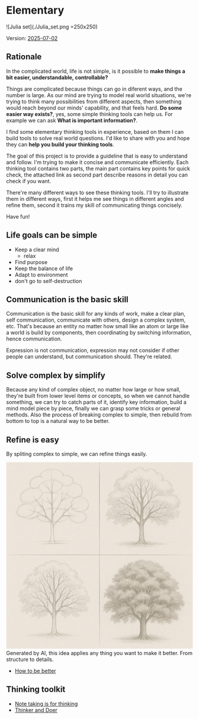 # Elementary

![Julia set](./Julia_set.png =250x250)

Version: [2025-07-02](https://kaimingtao.github.io/Elementary/)

## Rationale

In the complicated world, life is not simple, is it possible to **make things a bit easier, understandable, controllable?**

Things are complicated because things can go in diferent ways, and the number is large. As our mind are trying to model real world situations, we're trying to think many possibilities from different aspects, then something would reach beyond our minds' capability, and that feels hard. **Do some easier way exists?**, yes, some simple thinking tools can help us. For example we can ask **What is important information?**.

I find some elementary thinking tools in experience, based on them I can build tools to solve real world questions. I'd like to share with you and hope they can **help you build your thinking tools**.

The goal of this project is to provide a guideline that is easy to understand and follow. I'm trying to make it concise and communicate efficiently. Each thinking tool contains two parts, the main part contains key points for quick check, the attached link as second part describe reasons in detail you can check if you want.

There're many different ways to see these thinking tools. I'll try to illustrate them in different ways, first it helps me see things in different angles and refine them, second it trains my skill of communicating things concisely.

Have fun!


## Life goals can be simple

- Keep a clear mind
    - relax
- Find purpose
- Keep the balance of life
- Adapt to environment
- don't go to self-destruction

## Communication is the basic skill

Communication is the basic skill for any kinds of work, make a clear plan, self communication, communicate with others, design a complex system, etc. That's because an entity no matter how small like an atom or large like a world is build by components, then coordinating by switching information, hence communication.

Expression is not communication, expression may not consider if other people can understand, but communication should. They're related.

## Solve complex by simplify

Because any kind of complex object, no matter how large or how small, they're built from lower level items or concepts, so when we cannot handle something, we can try to catch parts of it, identify key information, build a mind model piece by piece, finally we can grasp some tricks or general methods. Also the process of breaking complex to simple, then rebuild from bottom to top is a natural way to be better.

## Refine is easy

By spliting complex to simple, we can refine things easily.

![Refinement](refinement.png)
Generated by AI, this idea applies any thing you want to make it better. From structure to details.

- [How to be better](./how-to-be-better/how-to-be-better.md)


## Thinking toolkit

- [Note taking is for thinking](./Note-taking-is-for-thinking.md)
- [Thinker and Doer](./thinker-and-doer/thinker-and-doer.md)
